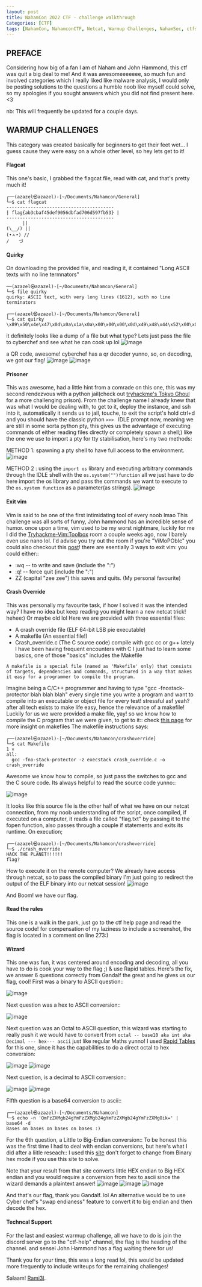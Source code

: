 ```yaml
---
layout: post
title: NahamCon 2022 CTF - challenge walkthrough
Categories: [CTF]
tags: [NahamCon, NahamconCTF, Netcat, Warmup Challenges, NahamSec, ctfs, John Hammond]
---
```



## PREFACE
  Considering how big of a fan I am of Naham and John Hammond, this ctf was quit a big deal to me! And it was awesomeeeeeee, so much fun and involved categories which I really liked like malware analysis, I would only be posting solutions to the questions a humble noob like myself could solve, so my apologies if you sought answers which you did not find present here. <3
  
 nb: This will frequently be updated for a couple days.
 
## WARMUP CHALLENGES
  This category was created basically for beginners to get their feet wet... I guess cause they were easy on a whole other level, so hey lets get to it!
  
#### Flagcat
  This one's basic, I grabbed the flagcat file, read with cat, and that's pretty much it!
  ```
┌──(azazel㉿azazel)-[~/Documents/Nahamcon/General]
└─$ cat flagcat 
 ---------------------------------------- 
| flag{ab3cbaf45def9056dbfad706d597fb53} |
 ----------------------------------------
        ||
 (\__/) ||
 (•ㅅ•) //
 / 　 づ

  ```
  
#### Quirky
  On downloading the provided file, and reading it, it contained "Long ASCII texts with no line termnators" 
  ```
  ──(azazel㉿azazel)-[~/Documents/Nahamcon/General]
└─$ file quirky                                     
quirky: ASCII text, with very long lines (1612), with no line terminators
                                                                                                                                                                                                                                              
┌──(azazel㉿azazel)-[~/Documents/Nahamcon/General]
└─$ cat quirky                                      
\x89\x50\x4e\x47\x0d\x0a\x1a\x0a\x00\x00\x00\x0d\x49\x48\x44\x52\x00\x00\x00\x6f\x00\x00\x00\x6f\x01\x03\x00\x00\x00\xd8\x0b\x0c\x23\x00\x00\x00\x06\x50\x4c\x54\x45\x00\x00\x00\xff\xff\xff\xa5\xd9\x9f\xdd\x00\x00\x00\x02\x74\x52\x4e\x53\xff\xff\xc8\xb5\xdf\xc7\x00\x00\x00\x09\x70\x48\x59\x73\x00\x00\x0b\x12\x00\x00\x0b\x12\x01\xd2\xdd\x7e\xfc\x00\x00\x01\x25\x49\x44\x41\x54\x38\x8d\xd5\xd4\x31\x8e\xc3\x20\x10\x05\xd0\xb1\x5c\xd0\x25\x17\x40\x9a\x6b\xd0\x71\x25\xfb\x02\xb6\xf7\x02\xce\x95\xe8\xb8\x06\x92\x2f\x40\x3a\x0a\x94\xd9\x8f\x23\x45\xbb\xc5\x66\x68\x52\x2c\xa2\xe0\x21\x21\xcf\x0c\x83\x49\x7e\x0d\xfa\x1f\xcc\x44\x8b\xaf\x6b\xb0\x44\xac\xf2\x2e\x75\x72\xe3\x66\xea\x2a\x1d\x0c\x76\xc1\xe7\x82\x9d\x4c\x17\x27\x97\xc8\xd4\x4e\xae\x91\xd6\x62\xbb\x28\x75\x8e\xf5\x1a\xed\x2b\xc8\x37\x44\xbe\x73\xb4\x98\xaf\xf4\xdf\xf0\x1c\xf6\x5a\x7e\x16\xf6\x4f\x66\xb2\x64\x78\xf3\xc7\xee\x3a\xe8\x0f\xac\x25\x10\x39\x56\x79\x2f\x74\x71\xe3\x57\x94\x87\x11\x9d\xf1\xd8\x5b\x6c\x34\x79\x9d\x0f\x8f\xb3\xb2\xfb\x73\x53\xa5\x3b\x36\x33\xa2\xf8\x73\x60\x95\x52\xea\x10\xd3\xc5\xf0\x7e\x46\xf5\x9e\x77\x19\x6f\x6d\x4a\x76\x3a\x25\xa0\x49\xda\x05\xdd\x22\xab\x44\xbe\x38\x28\x25\xcd\xa5\x83\x92\x86\x82\x90\x0e\x14\x53\x67\x44\x1f\xd6\x39\xa0\xfe\xac\xb3\x9d\x95\xdd\x10\x19\x51\x89\x91\x3d\x21\xa4\xec\x58\x25\x3a\x76\xf2\x69\x68\xaf\x4c\x54\xe2\x2d\x2c\x1e\x95\xe4\xec\x59\x27\xae\x52\xd0\xb4\x34\x3c\xf3\x55\x89\x85\xf0\xc3\x71\x17\x0b\xdf\x42\x22\x27\x3a\xf1\x7e\xd1\x2d\x68\xaa\xa2\xb3\xe5\xdb\x3a\x56\xb2\xd1\xf9\xb9\x5f\xee\xa7\xf8\x0d\x69\xf5\x37\x77\x6e\xf8\x09\x97\x00\x00\x00\x00\x49\x45\x4e\x44\xae\x42\x60\x82  
  ```
 it definitely looks like a dump of a file but what type?
 Lets just pass the file to cyberchef and see what he can cook up lol
  ![image](/assets/img/posts/Nahamcon/quirky1.png)
  
a QR code, awesome! cyberchef has a qr decoder yunno, so, on decoding, we got our flag!
  ![image](/assets/img/posts/Nahamcon/quirky2.png)
  ![image](/assets/img/posts/Nahamcon/quirky3.png)
   
#### Prisoner
  This was awesome, had a little hint from a comrade on this one, this was my second rendezvous with a python jail(check out [tryhackme's Tokyo Ghoul](https://www.tryhackme.com/room/tokyoghoul666) for a more challenging prison).
  From the challenge name I already knew that was what I would be dealing with, to get to it, deploy the instance, and ssh into it, automatically it sends us to jail, touche, to exit the script's hold ctrl+d and you should have the classic python ```>>> ``` IDLE prompt now, meaning we are still in some sorta python pty, this gives us the advantage of executing commands of either reading files directly or completely spawn a shell;) like the one we use to import a pty for tty stabilisation, here's my two methods:
  
  METHOD 1: spawning a pty shell to have full access to the environment.
  ![image](/assets/img/posts/Nahamcon/prisoner-1.png)
  
  METHOD 2 : using the ```import os``` library and executing arbitrary commands through the IDLE shell with the ```os.system("")function```
  all we just have to do here import the os library and pass the commands we want to execute to the ```os.system function``` as a parameter(as strings).
  ![image](/assets/img/posts/Nahamcon/prisoner2.png)
  
#### Exit vim
  Vim is said to be one of the first intimidating tool of every noob lmao This challenge was all sorts of funny, John hammond has an incredible sense of humor. once upon a time, vim used to be my worst nightmare, luckily for me I did the [Tryhackme-Vim:Toolbox](https://www.tryhackme.com/room/toolboxvim) room a couple weeks ago, now I barely even use nano lol. I'd advise you try out the room if you're "ViMoPObIc" you could also checkout this [post](https://github.com/tayfun27/toolboxvim-writeup/blob/master/toolboxvim-writeup.md)!
there are esentially 3 ways to exit vim: you could either:: 
- :wq -- to write and save  (include the ":")
- :q! -- force quit     (include the ":")
- ZZ (capital "zee zee") this saves and quits. (My personal favourite)
 
#### Crash Override
  This was personally my favourite task, if how I solved it was the intended way? I have no idea but keep reading you might learn a new netcat trick! hehee:) Or maybe old lol
  Here we are provided with three essential files: 
  - A crash override file (ELF 64-bit LSB pie executable)
  - A makefile (An essential file!)
  - Crash_override.c (The C source code) compile with gcc cc or g++
    lately I have been having frequent encounters with C I just had to learn some basics, one of those "basics" includes the Makefile
   
   ```A makefile is a special file (named as 'Makefile' only) that consists of targets, dependencies and commands, structured in a way that makes it easy for a programmer to compile the program.```
  
  Imagine being a C/C++ programmer and having to type "gcc -fnostack-protector blah blah blah" every single time you write a program and want to compile into an executable or object file for every test! stressful asf yeah? after all tech exists to make life easy, hence the relevance of a makefile!
Luckily for us we were provided a make file, yay! so we know how to compile the C program that we were given, to get to it::
check [this page](https://linoxide.com/learn-linux-makefiles/) for more insight on makefiles
  The makefile instructions says:
  ```
┌──(azazel㉿azazel)-[~/Documents/Nahamcon/crashoverride]
└─$ cat Makefile                                                                                                  1 ⨯
all: 
	gcc -fno-stack-protector -z execstack crash_override.c -o crash_override
  ```
  Awesome we know how to compile, so just pass the switches to gcc and the C soure code.
Its always helpful to read the source code yunno::

  ![image](/assets/img/posts/Nahamcon/crashoverride1.png)
  
It looks like this source file is the other half of what we have on our netcat connection, from my noob understanding of the script, once compiled, if executed on a computer, it reads a file called "flag.txt" by passing it to the fopen function, also passes through a couple if statements and exits its runtime.
On execution;
```
┌──(azazel㉿azazel)-[~/Documents/Nahamcon/crashoverride]
└─$ ./crash_override 
HACK THE PLANET!!!!!!
flag?
```
How to execute it on the remote computer? We already have access through netcat, so to pass the compiled binary I'm just going to redirect the output of the ELF binary into our netcat session!
  ![image](/assets/img/posts/Nahamcon/crashoverride2.png)  
  
And Boom! we have our flag.  
 
#### Read the rules
  This one is a walk in the park, just go to the ctf help page and read the source code!
  for compensation of my laziness to include a screenshot, the flag is located in a comment on line 273:)

#### Wizard
  This one was fun, it was centered around encoding and decoding, all you have to do is cook your way to the flag ;) & use Rapid tables.
Here's the fix, we answer 6 questions correctly from Gandalf the great and he gives us our flag, cool!
First was a binary to ASCII question::

  ![image](/assets/img/posts/Nahamcon/cook1.png)

Next question was a hex to ASCII conversion::

  ![image](/assets/img/posts/Nahamcon/cook2.png)

Next question was an Octal to ASCII question, this wizard was starting to really push it
we would have to convert from ```octal -- base10 aka int aka Decimal --- hex--- ascii``` just like regular Maths yunno!
I used [Rapid Tables](https://www.rapidtables.com/convert/number/hex-to-ascii.html) for this one, since it has the capabilities to do a direct octal to hex conversion:

  ![image](/assets/img/posts/Nahamcon/cook3.1.png)
  ![image](/assets/img/posts/Nahamcon/cook3.2.png)

Next question, is a decimal to ASCII conversion::

  ![image](/assets/img/posts/Nahamcon/cook4.1.png)
  ![image](/assets/img/posts/Nahamcon/cook4.2.png)

FIfth question is a base64 conversion to ascii::
```
┌──(azazel㉿azazel)-[~/Documents/Nahamcon]
└─$ echo -n 'QmFzZXMgb24gYmFzZXMgb24gYmFzZXMgb24gYmFzZXMgOik=' | base64 -d
Bases on bases on bases on bases :)                                                                                                                      

```
For the 6th question, a Little to Big-Endian conversion::
To be honest this was the first time I had to deal with endian conversions, but here's what I did after a liitle reseach::
I used this [site](https://blockchain-academy.hs-mittweida.de/litte-big-endian-converter/) don't forget to change from Binary hex mode if you use this site to solve.

Note that your result from that site converts little HEX endian to Big HEX endian and you would require a conversion from hex to ascii since the wizard demands a plaintext answer!
![image](/assets/img/posts/Nahamcon/cook6.png)
  ![image](/assets/img/posts/Nahamcon/cook6.2.png)
    ![image](/assets/img/posts/Nahamcon/wizard.png)
    
  And that's our flag, thank you Gandalf. lol
  An alternative would be to use Cyber chef's "swap endianess" feature to convert it to big endian and then decode the hex. 
  
 #### Techncal Support
   For the last and easiest warmup challenge, all we have to do is join the discord server go to the "ctf-help" channel, the flag is the heading of the channel. and sensei John Hammond has a flag waiting there for us!
   
   
 Thank you for your time, this was a long read lol, this would be updated more frequently to include writeups for the remaining challenges!

Salaam! [Rami3l](https://www.linkedin.com/in/daniel-johnson-9a39aa215/).
  
